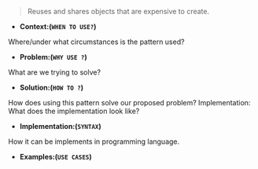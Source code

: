 >Reuses and shares objects that are expensive to create.

- **Context:(`WHEN TO USE?`)** 

Where/under what circumstances is the pattern used? 

- **Problem:(`WHY USE ?`)** 

What are we trying to solve?

- **Solution:(`HOW TO ?`)** 

How does using this pattern solve our proposed problem?
Implementation: What does the implementation look like?  

- **Implementation:(`SYNTAX`)** 

How it can be implements in programming language.

- **Examples:(`USE CASES`)** 